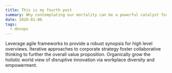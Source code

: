 ```yaml
---
title: This is my fourth post
summary: Why contemplating our mortality can be a powerful catalyst for change
date: 2020-01-06
tags:
  - devops
---
```

Leverage agile frameworks to provide a robust synopsis for high level overviews. Iterative approaches to corporate strategy foster collaborative thinking to further the overall value proposition. Organically grow the holistic world view of disruptive innovation via workplace diversity and empowerment.
